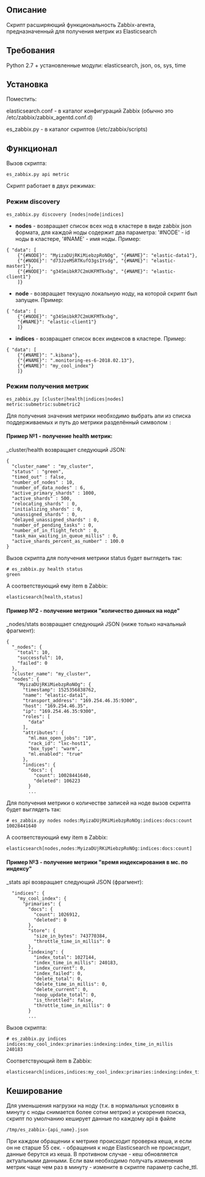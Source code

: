 ## Описание
Скрипт расширяющий функциональность Zabbix-агента, предназначенный для получения метрик из Elasticsearch

## Требования
Python 2.7 + установленные модули: elasticsearch, json, os, sys, time

## Установка
Поместить:

elasticsearch.conf - в каталог конфигураций Zabbix (обычно это /etc/zabbix/zabbix_agentd.conf.d)

es_zabbix.py - в каталог скриптов (/etc/zabbix/scripts)

## Функционал
Вызов скрипта:

    es_zabbix.py api metric

Скрипт работает в двух режимах:

### Режим discovery

    es_zabbix.py discovery [nodes|node|indices]

   * **nodes** - возвращает список всех нод в кластере в виде zabbix json формата, для каждой ноды содержит два параметра: '#NODE' - id ноды в кластере, '#NAME' - имя ноды.
   Пример:

    { "data": [
        {"{#NODE}": "MyizaDUjRKiMiebzpRoNOg", "{#NAME}": "elastic-data1"},
        {"{#NODE}": "d73JzeMSRTKufO3gs1Ysdg", "{#NAME}": "elastic-master1"},
        {"{#NODE}": "g34SmibkR7C2mUKFMTkxbg", "{#NAME}": "elastic-client1"}
        ]}
   
   * **node** - возвращает текущую локальную ноду, на которой скрипт был запущен. Пример:

    { "data": [
        {"{#NODE}": "g34SmibkR7C2mUKFMTkxbg",
        "{#NAME}": "elastic-client1"}
        ]}
    
   * **indices** - возвращает список всех индексов в кластере. Пример:
   
    { "data": [
        {"{#NAME}": ".kibana"},
        {"{#NAME}": ".monitoring-es-6-2018.02.13"},
        {"{#NAME}": "my_cool_index"}
        ]}
    
### Режим получения метрик
    es_zabbix.py [cluster|health|indices|nodes] metric:submetric:submetric2

Для получения значения метрики необходимо выбрать апи из списка поддерживаемых и путь до метрики разделённый символом `:`

#### Пример №1 - получение health метрик:
_cluster/health возвращает следующий JSON:

    {
      "cluster_name" : "my_cluster",
      "status" : "green",
      "timed_out" : false,
      "number_of_nodes" : 10,
      "number_of_data_nodes" : 6,
      "active_primary_shards" : 1000,
      "active_shards" : 500,
      "relocating_shards" : 0,
      "initializing_shards" : 0,
      "unassigned_shards" : 0,
      "delayed_unassigned_shards" : 0,
      "number_of_pending_tasks" : 0,
      "number_of_in_flight_fetch" : 0,
      "task_max_waiting_in_queue_millis" : 0,
      "active_shards_percent_as_number" : 100.0
    }
    
Вызов скрипта для получения метрики status будет выглядеть так:

    # es_zabbix.py health status
    green
    
А соответствующий ему item в Zabbix:

    elasticsearch[health,status]
    
#### Пример №2 - получение метрики "количество данных на ноде"
_nodes/stats возвращает следующий JSON (ниже только начальный фрагмент):

    {
      "_nodes": {
        "total": 10,
        "successful": 10,
        "failed": 0
      },
      "cluster_name": "my_cluster",
      "nodes": {
        "MyizaDUjRKiMiebzpRoNOg": {
          "timestamp": 1525356838762,
          "name": "elastic-data1",
          "transport_address": "169.254.46.35:9300",
          "host": "169.254.46.35",
          "ip": "169.254.46.35:9300",
          "roles": [
            "data"
          ],
          "attributes": {
            "ml.max_open_jobs": "10",
            "rack_id": "lxc-host1",
            "box_type": "warm",
            "ml.enabled": "true"
          },
          "indices": {
            "docs": {
              "count": 10028441640,
              "deleted": 106223
            }
            ...
            
Для получения метрики о количестве записей на ноде вызов скрипта будет выглядеть так:

    # es_zabbix.py nodes nodes:MyizaDUjRKiMiebzpRoNOg:indices:docs:count
    10028441640

А соответствующий ему item в Zabbix:

    elasticsearch[nodes,nodes:MyizaDUjRKiMiebzpRoNOg:indices:docs:count]

#### Пример №3 - получение метрики "время индексирования в мс. по индексу"
_stats api возвращает следующий JSON (фрагмент):

      "indices": {
        "my_cool_index": {
          "primaries": {
            "docs": {
              "count": 1026912,
              "deleted": 0
            },
            "store": {
              "size_in_bytes": 743770384,
              "throttle_time_in_millis": 0
            },
            "indexing": {
              "index_total": 1027144,
              "index_time_in_millis": 240183,
              "index_current": 0,
              "index_failed": 0,
              "delete_total": 0,
              "delete_time_in_millis": 0,
              "delete_current": 0,
              "noop_update_total": 0,
              "is_throttled": false,
              "throttle_time_in_millis": 0
            }
            ...
            
Вызов скрипта:

    # es_zabbix.py indices indices:my_cool_index:primaries:indexing:index_time_in_millis
    240183
    
Соответствующий item в Zabbix:

    elasticsearch[indices,indices:my_cool_index:primaries:indexing:index_time_in_millis]


## Кеширование
Для уменьшения нагрузки на ноду (т.к. в нормальных условиях в минуту с ноды снимается более сотни метрик) и ускорения 
поиска, скрипт по умолчанию кеширует данные по каждому api в файле

    /tmp/es_zabbix-{api_name}.json
    
При каждом обращении к метрике происходит проверка кеша, и если он не старше 55 сек. - обращения к ноде Elasticsearch 
не происходит, данные берутся из кеша. В противном случае - кеш обновляется актуальными данными. Если вам 
необходимо получать изменения метрик чаще чем раз в минуту - измените в скрипте параметр cache_ttl.
